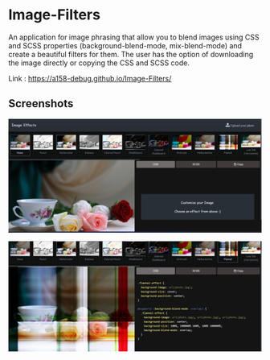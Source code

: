 # Image-Filters
An application for image phrasing that allow you to blend images using CSS and SCSS properties (background-blend-mode, mix-blend-mode) and create a beautiful filters for them. The user has the option of downloading the image directly or copying the CSS and SCSS code.

Link :  https://a158-debug.github.io/Image-Filters/

## Screenshots

![App Screenshot](https://raw.githubusercontent.com/A158-debug/Image-Filters/master/Readme%20Images/Screenshot%202022-08-08%20195913.png)



![App Screenshot](https://raw.githubusercontent.com/A158-debug/Image-Filters/master/Readme%20Images/Screenshot%202022-08-08%20200020.png)

